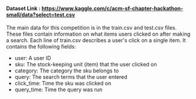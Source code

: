 #### Dataset Link : https://www.kaggle.com/c/acm-sf-chapter-hackathon-small/data?select=test.csv
The main data for this competition is in the train.csv and test.csv files. These files contain information on what items users clicked on after making a search.
Each line of train.csv describes a user's click on a single item. It contains the following fields:
- user: A user ID
- sku: The stock-keeping unit (item) that the user clicked on
- category: The category the sku belongs to
- query: The search terms that the user entered
- click_time: Time the sku was clicked on
- query_time: Time the query was run
